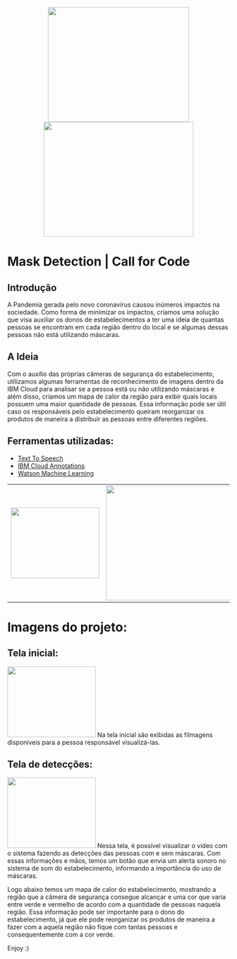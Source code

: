 <p align="center">
<img src="" height="260" width="320">
<img src="https://inforchannel.com.br/wp-content/uploads/2020/03/IBM-C4C.png" height="260" width="340">
</p>

# Mask Detection | Call for Code

## Introdução
A Pandemia gerada pelo novo coronavírus causou inúmeros impactos na sociedade. Como forma de minimizar os impactos, criamos uma solução que visa auxiliar os donos de estabelecimentos a ter uma ideia de quantas pessoas se encontram em cada região dentro do local e se algumas dessas pessoas não está utilizando máscaras.

## A Ideia
Com o auxílio das próprias câmeras de segurança do estabelecimento, utilizamos algumas ferramentas de reconhecimento de imagens dentro da IBM Cloud para analisar se a pessoa está ou não utilizando máscaras e além disso, criamos um mapa de calor da região para exibir quais locais possuem uma maior quantidade de pessoas. Essa informação pode ser útil caso os responsáveis pelo estabelecimento queiram reorganizar os produtos de maneira a distribuir as pessoas entre diferentes regiões.

## Ferramentas utilizadas:
- [Text To Speech](https://www.ibm.com/br-pt/cloud/watson-text-to-speech)
- [IBM Cloud Annotations](https://cloud.annotations.ai/)
- [Watson Machine Learning](https://www.ibm.com/cloud/machine-learning)

| | | |
|:-------------------------:|:-------------------------:|:-------------------------:|
<img src="https://i.imgur.com/Zo98vdU.png" height="160" width="200"> | <img src="https://cloud.annotations.ai/docs-assets/generated_images@1x/0a.CA_login.png" height="260" width="340">  | <img src="https://miro.medium.com/max/688/1*32ofaVnMm3UiK9EPbPyWDg.png" height="260" width="300"> 

# Imagens do projeto:

## Tela inicial:
<img src="" height="160" width="200">
Na tela inicial são exibidas as filmagens disponíveis para a pessoa responsável visualizá-las.

## Tela de detecções:
<img src="" height="160" width="200">
Nessa tela, é possível visualizar o vídeo com o sistema fazendo as detecções das pessoas com e sem máscaras. Com essas informações e mãos, temos um botão que envia um alerta sonoro no sistema de som do estabelecimento, informando a importância do uso de máscaras.

Logo abaixo temos um mapa de calor do estabelecimento, mostrando a região que a câmera de segurança consegue alcançar e uma cor que varia entre verde e vermelho de acordo com a quantidade de pessoas naquela região. Essa informação pode ser importante para o dono do estabelecimento, já que ele pode reorganizar os produtos de maneira a fazer com a aquela região não fique com tantas pessoas e consequentemente com a cor verde.

Enjoy :)
